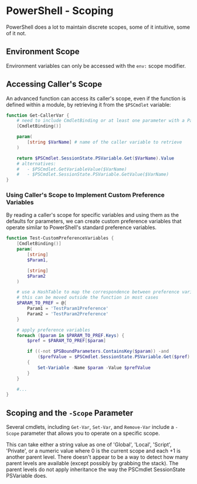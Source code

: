 # PowerShell - Scoping
PowerShell does a lot to maintain discrete scopes, some of it intuitive, some of it not.

## Environment Scope
Environment variables can only be accessed with the `env:` scope modifier.

## Accessing Caller's Scope
An advanced function can access its caller's scope, even if the function is defined within a module, by retrieving it from the `$PSCmdlet` variable:

``` PowerShell
function Get-CallerVar {
    # need to include CmdletBinding or at least one parameter with a Parameter attribute to make the function advanced
    [CmdletBinding()]

    param(
        [string $VarName] # name of the caller variable to retrieve
    )

    return $PSCmdlet.SessionState.PSVariable.Get($VarName).Value
    # alternatives:
    #   - $PSCmdlet.GetVariableValue($VarName)
    #   - $PSCmdlet.SessionState.PSVariable.GetValue($VarName)
}
```

### Using Caller's Scope to Implement Custom Preference Variables
By reading a caller's scope for specific variables and using them as the defaults for parameters, we can create custom preference variables that operate similar to PowerShell's standard preference variables.

``` PowerShell
function Test-CustomPreferenceVariables {
    [CmdletBinding()]
    param(
        [string]
        $Param1,

        [string]
        $Param2
    )

    # use a HashTable to map the correspondence between preference variables and parameter names
    # this can be moved outside the function in most cases
    $PARAM_TO_PREF = @{
        Param1 = 'TestParam1Preference'
        Param2 = 'TestParam2Preference'
    }

    # apply preference variables
    foreach ($param in $PARAM_TO_PREF.Keys) {
        $pref = $PARAM_TO_PREF[$param]

        if ((-not $PSBoundParameters.ContainsKey($param)) -and 
            ($prefValue = $PSCmdlet.SessionState.PSVariable.Get($pref).Value)) # needs modification if supporting falsey values
        {
            Set-Variable -Name $param -Value $prefValue
        }
    }

    #...
}

```



## Scoping and the `-Scope` Parameter
Several cmdlets, including `Get-Var`, `Set-Var`, and `Remove-Var` include a `-Scope` parameter that allows you to operate on a specific scope.

This can take either a string value as one of 'Global', 'Local', 'Script', 'Private', or a numeric value where 0 is the current scope and each +1 is another parent level. There doesn't appear to be a way to detect how many parent levels are available (except possibly by grabbing the stack). The parent levels do not apply inheritance the way the PSCmdlet SessionState PSVariable does.
